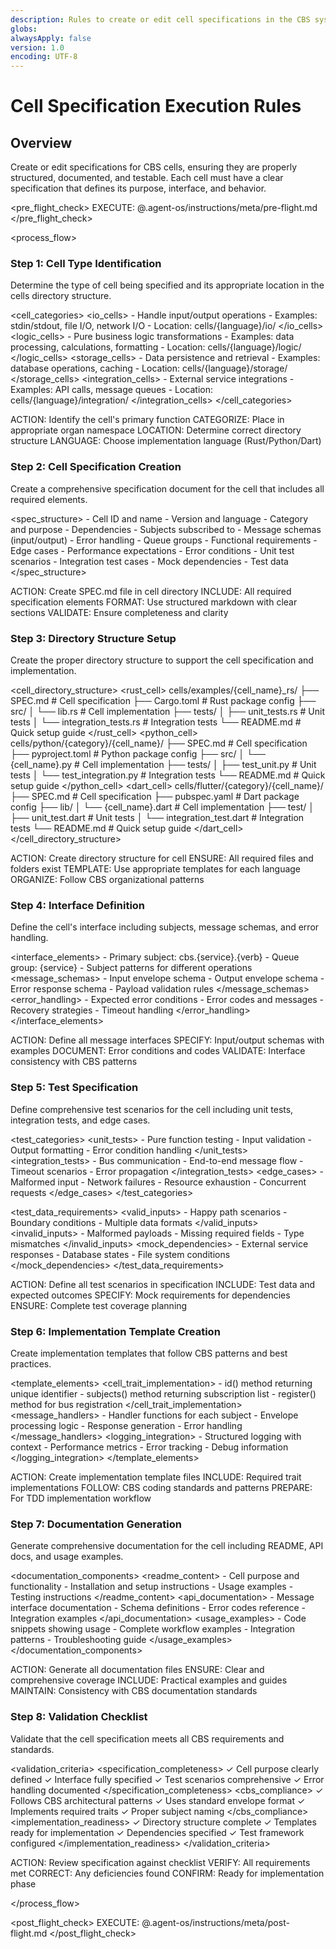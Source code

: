 ```yaml
---
description: Rules to create or edit cell specifications in the CBS system
globs:
alwaysApply: false
version: 1.0
encoding: UTF-8
---
```


# Cell Specification Execution Rules

## Overview

Create or edit specifications for CBS cells, ensuring they are properly structured, documented, and testable. Each cell must have a clear specification that defines its purpose, interface, and behavior.

<pre_flight_check>
  EXECUTE: @.agent-os/instructions/meta/pre-flight.md
</pre_flight_check>

<process_flow>

<step number="1" name="cell_type_identification">

### Step 1: Cell Type Identification

Determine the type of cell being specified and its appropriate location in the cells directory structure.

<cell_categories>
  <io_cells>
    - Handle input/output operations
    - Examples: stdin/stdout, file I/O, network I/O
    - Location: cells/{language}/io/
  </io_cells>
  <logic_cells>
    - Pure business logic transformations
    - Examples: data processing, calculations, formatting
    - Location: cells/{language}/logic/
  </logic_cells>
  <storage_cells>
    - Data persistence and retrieval
    - Examples: database operations, caching
    - Location: cells/{language}/storage/
  </storage_cells>
  <integration_cells>
    - External service integrations
    - Examples: API calls, message queues
    - Location: cells/{language}/integration/
  </integration_cells>
</cell_categories>

<instructions>
  ACTION: Identify the cell's primary function
  CATEGORIZE: Place in appropriate organ namespace
  LOCATION: Determine correct directory structure
  LANGUAGE: Choose implementation language (Rust/Python/Dart)
</instructions>

</step>

<step number="2" name="cell_spec_creation">

### Step 2: Cell Specification Creation

Create a comprehensive specification document for the cell that includes all required elements.

<spec_structure>
  <metadata>
    - Cell ID and name
    - Version and language
    - Category and purpose
    - Dependencies
  </metadata>
  <interface>
    - Subjects subscribed to
    - Message schemas (input/output)
    - Error handling
    - Queue groups
  </interface>
  <behavior>
    - Functional requirements
    - Edge cases
    - Performance expectations
    - Error conditions
  </behavior>
  <testing>
    - Unit test scenarios
    - Integration test cases
    - Mock dependencies
    - Test data
  </testing>
</spec_structure>

<instructions>
  ACTION: Create SPEC.md file in cell directory
  INCLUDE: All required specification elements
  FORMAT: Use structured markdown with clear sections
  VALIDATE: Ensure completeness and clarity
</instructions>

</step>

<step number="3" name="directory_structure_setup">

### Step 3: Directory Structure Setup

Create the proper directory structure to support the cell specification and implementation.

<cell_directory_structure>
  <rust_cell>
    cells/examples/{cell_name}_rs/
    ├── SPEC.md                 # Cell specification
    ├── Cargo.toml             # Rust package config
    ├── src/
    │   └── lib.rs             # Cell implementation
    ├── tests/
    │   ├── unit_tests.rs      # Unit tests
    │   └── integration_tests.rs # Integration tests
    └── README.md              # Quick setup guide
  </rust_cell>
  <python_cell>
    cells/python/{category}/{cell_name}/
    ├── SPEC.md                # Cell specification
    ├── pyproject.toml         # Python package config
    ├── src/
    │   └── {cell_name}.py     # Cell implementation
    ├── tests/
    │   ├── test_unit.py       # Unit tests
    │   └── test_integration.py # Integration tests
    └── README.md              # Quick setup guide
  </python_cell>
  <dart_cell>
    cells/flutter/{category}/{cell_name}/
    ├── SPEC.md                # Cell specification
    ├── pubspec.yaml           # Dart package config
    ├── lib/
    │   └── {cell_name}.dart   # Cell implementation
    ├── test/
    │   ├── unit_test.dart     # Unit tests
    │   └── integration_test.dart # Integration tests
    └── README.md              # Quick setup guide
  </dart_cell>
</cell_directory_structure>

<instructions>
  ACTION: Create directory structure for cell
  ENSURE: All required files and folders exist
  TEMPLATE: Use appropriate templates for each language
  ORGANIZE: Follow CBS organizational patterns
</instructions>

</step>

<step number="4" name="interface_definition">

### Step 4: Interface Definition

Define the cell's interface including subjects, message schemas, and error handling.

<interface_elements>
  <subjects>
    - Primary subject: cbs.{service}.{verb}
    - Queue group: {service}
    - Subject patterns for different operations
  </subjects>
  <message_schemas>
    - Input envelope schema
    - Output envelope schema
    - Error response schema
    - Payload validation rules
  </message_schemas>
  <error_handling>
    - Expected error conditions
    - Error codes and messages
    - Recovery strategies
    - Timeout handling
  </error_handling>
</interface_elements>

<instructions>
  ACTION: Define all message interfaces
  SPECIFY: Input/output schemas with examples
  DOCUMENT: Error conditions and codes
  VALIDATE: Interface consistency with CBS patterns
</instructions>

</step>

<step number="5" name="test_specification">

### Step 5: Test Specification

Define comprehensive test scenarios for the cell including unit tests, integration tests, and edge cases.

<test_categories>
  <unit_tests>
    - Pure function testing
    - Input validation
    - Output formatting
    - Error condition handling
  </unit_tests>
  <integration_tests>
    - Bus communication
    - End-to-end message flow
    - Timeout scenarios
    - Error propagation
  </integration_tests>
  <edge_cases>
    - Malformed input
    - Network failures
    - Resource exhaustion
    - Concurrent requests
  </edge_cases>
</test_categories>

<test_data_requirements>
  <valid_inputs>
    - Happy path scenarios
    - Boundary conditions
    - Multiple data formats
  </valid_inputs>
  <invalid_inputs>
    - Malformed payloads
    - Missing required fields
    - Type mismatches
  </invalid_inputs>
  <mock_dependencies>
    - External service responses
    - Database states
    - File system conditions
  </mock_dependencies>
</test_data_requirements>

<instructions>
  ACTION: Define all test scenarios in specification
  INCLUDE: Test data and expected outcomes
  SPECIFY: Mock requirements for dependencies
  ENSURE: Complete test coverage planning
</instructions>

</step>

<step number="6" name="implementation_template">

### Step 6: Implementation Template Creation

Create implementation templates that follow CBS patterns and best practices.

<template_elements>
  <cell_trait_implementation>
    - id() method returning unique identifier
    - subjects() method returning subscription list
    - register() method for bus registration
  </cell_trait_implementation>
  <message_handlers>
    - Handler functions for each subject
    - Envelope processing logic
    - Response generation
    - Error handling
  </message_handlers>
  <logging_integration>
    - Structured logging with context
    - Performance metrics
    - Error tracking
    - Debug information
  </logging_integration>
</template_elements>

<instructions>
  ACTION: Create implementation template files
  INCLUDE: Required trait implementations
  FOLLOW: CBS coding standards and patterns
  PREPARE: For TDD implementation workflow
</instructions>

</step>

<step number="7" name="documentation_generation">

### Step 7: Documentation Generation

Generate comprehensive documentation for the cell including README, API docs, and usage examples.

<documentation_components>
  <readme_content>
    - Cell purpose and functionality
    - Installation and setup instructions
    - Usage examples
    - Testing instructions
  </readme_content>
  <api_documentation>
    - Message interface documentation
    - Schema definitions
    - Error codes reference
    - Integration examples
  </api_documentation>
  <usage_examples>
    - Code snippets showing usage
    - Complete workflow examples
    - Integration patterns
    - Troubleshooting guide
  </usage_examples>
</documentation_components>

<instructions>
  ACTION: Generate all documentation files
  ENSURE: Clear and comprehensive coverage
  INCLUDE: Practical examples and guides
  MAINTAIN: Consistency with CBS documentation standards
</instructions>

</step>

<step number="8" name="validation_checklist">

### Step 8: Validation Checklist

Validate that the cell specification meets all CBS requirements and standards.

<validation_criteria>
  <specification_completeness>
    ✓ Cell purpose clearly defined
    ✓ Interface fully specified
    ✓ Test scenarios comprehensive
    ✓ Error handling documented
  </specification_completeness>
  <cbs_compliance>
    ✓ Follows CBS architectural patterns
    ✓ Uses standard envelope format
    ✓ Implements required traits
    ✓ Proper subject naming
  </cbs_compliance>
  <implementation_readiness>
    ✓ Directory structure complete
    ✓ Templates ready for implementation
    ✓ Dependencies specified
    ✓ Test framework configured
  </implementation_readiness>
</validation_criteria>

<instructions>
  ACTION: Review specification against checklist
  VERIFY: All requirements met
  CORRECT: Any deficiencies found
  CONFIRM: Ready for implementation phase
</instructions>

</step>

</process_flow>

<post_flight_check>
  EXECUTE: @.agent-os/instructions/meta/post-flight.md
</post_flight_check>

